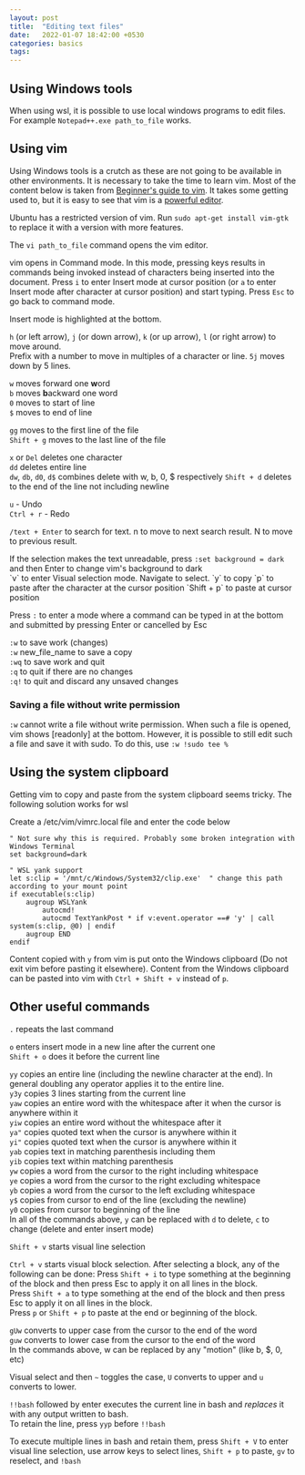 ```yaml
---
layout: post
title:  "Editing text files"
date:   2022-01-07 18:42:00 +0530
categories: basics
tags: 
---
```


## Using Windows tools

When using wsl, it is possible to use local windows programs to edit files. For example `Notepad++.exe path_to_file` works.


## Using vim

Using Windows tools is a crutch as these are not going to be available in other environments. It is necessary to take the time to learn vim. Most of the content below is taken from [Beginner's guide to vim](https://www.linux.com/training-tutorials/vim-101-beginners-guide-vim/). It takes some getting used to, but it is easy to see that vim is a [powerful editor](https://www.barbarianmeetscoding.com/blog/boost-your-coding-fu-with-vscode-and-vim).

Ubuntu has a restricted version of vim. Run `sudo apt-get install vim-gtk` to replace it with a version with more features.

The `vi path_to_file` command opens the vim editor.

vim opens in Command mode. In this mode, pressing keys results in commands being invoked instead of characters being inserted into the document. Press `i` to enter Insert mode at cursor position (or `a` to enter Insert mode after character at cursor position) and start typing. Press `Esc` to go back to command mode.

Insert mode is highlighted at the bottom.

`h` (or left arrow), `j` (or down arrow), `k` (or up arrow), `l` (or right arrow) to move around.  
Prefix with a number to move in multiples of a character or line. `5j` moves down by 5 lines.

`w` moves forward one **w**ord  
`b` moves **b**ackward one word  
`0` moves to start of line  
`$` moves to end of line

`gg` moves to the first line of the file  
`Shift + g` moves to the last line of the file

`x` or `Del` deletes one character  
`dd` deletes entire line  
`dw`, `db`, `d0`, `d$` combines delete with w, b, 0, $ respectively
`Shift + d` deletes to the end of the line not including newline

`u` - Undo  
`Ctrl + r` - Redo

`/text + Enter` to search for text. n to move to next search result. N to move to previous result.

<aside>If the selection makes the text unreadable, press <code>:set background = dark</code> and then Enter to change vim's background to dark</aside>
`v` to enter Visual selection mode. Navigate to select.  
`y` to copy  
`p` to paste after the character at the cursor position  
`Shift + p` to paste at cursor position  

Press `:` to enter a mode where a command can be typed in at the bottom and submitted by pressing Enter or cancelled by Esc

`:w` to save work (changes)  
`:w` new_file_name to save a copy  
`:wq` to save work and quit  
`:q` to quit if there are no changes  
`:q!` to quit and discard any unsaved changes

### Saving a file without write permission

`:w` cannot write a file without write permission. When such a file is opened, vim shows \[readonly] at the bottom. However, it is possible to still edit such a file and save it with sudo. To do this, use `:w !sudo tee %`

## Using the system clipboard

Getting vim to copy and paste from the system clipboard seems tricky. The following solution works for wsl

Create a /etc/vim/vimrc.local file and enter the code below
```
" Not sure why this is required. Probably some broken integration with Windows Terminal
set background=dark

" WSL yank support
let s:clip = '/mnt/c/Windows/System32/clip.exe'  " change this path according to your mount point
if executable(s:clip)
    augroup WSLYank
        autocmd!
        autocmd TextYankPost * if v:event.operator ==# 'y' | call system(s:clip, @0) | endif
    augroup END
endif

```

Content copied with `y` from vim is put onto the Windows clipboard (Do not exit vim before pasting it elsewhere).
Content from the Windows clipboard can be pasted into vim with `Ctrl + Shift + v` instead of `p`.

## Other useful commands

`.` repeats the last command

`o` enters insert mode in a new line after the current one  
`Shift + o` does it before the current line

`yy` copies an entire line (including the newline character at the end). In general doubling any operator applies it to the entire line.  
`y3y` copies 3 lines starting from the current line  
`yaw` copies an entire word with the whitespace after it when the cursor is anywhere within it  
`yiw` copies an entire word without the whitespace after it  
`ya"` copies quoted text when the cursor is anywhere within it  
`yi"` copies quoted text when the cursor is anywhere within it  
`yab` copies text in matching parenthesis including them  
`yib` copies text within matching parenthesis  
`yw` copies a word from the cursor to the right including whitespace  
`ye` copies a word from the cursor to the right excluding whitespace  
`yb` copies a word from the cursor to the left excluding whitespace  
`y$` copies from cursor to end of the line (excluding the newline)  
`y0` copies from cursor to beginning of the line  
In all of the commands above, `y` can be replaced with `d` to delete, `c` to change (delete and enter insert mode)

`Shift + v` starts visual line selection  

`Ctrl + v` starts visual block selection. After selecting a block, any of the following can be done:
Press `Shift + i` to type something at the beginning of the block and then press Esc to apply it on all lines in the block.  
Press `Shift + a` to type something at the end of the block and then press Esc to apply it on all lines in the block.  
Press `p` or `Shift + p` to paste at the end or beginning of the block.  

`gUw` converts to upper case from the cursor to the end of the word  
`guw` converts to lower case from the cursor to the end of the word  
In the commands above, w can be replaced by any "motion" (like b, $, 0, etc)

Visual select and then `~` toggles the case, `U` converts to upper and `u` converts to lower.

`!!bash` followed by enter executes the current line in bash and *replaces* it with any output written to bash.  
To retain the line, press `yyp` before `!!bash`

To execute multiple lines in bash and retain them, press `Shift + V` to enter visual line selection, use arrow keys to select lines, `Shift + p` to paste, `gv` to reselect, and `!bash`
